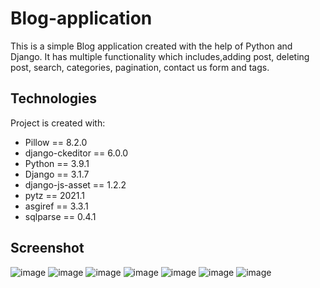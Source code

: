 # Blog-application
This is a simple Blog application created with the help of Python and Django. It has multiple functionality which includes,adding post, deleting post, search, categories, pagination, contact us form and tags. 
## Technologies
Project is created with:
* Pillow == 8.2.0
* django-ckeditor == 6.0.0
* Python == 3.9.1
* Django == 3.1.7
* django-js-asset == 1.2.2
* pytz == 2021.1
* asgiref == 3.3.1
* sqlparse == 0.4.1
## Screenshot
![image](https://user-images.githubusercontent.com/83192229/118861811-8f460e80-b8fa-11eb-9e6c-31d1bba55a56.png)
![image](https://user-images.githubusercontent.com/83192229/118861862-9ff68480-b8fa-11eb-97f7-e5b72540e339.png)
![image](https://user-images.githubusercontent.com/83192229/118861939-b3a1eb00-b8fa-11eb-966b-88c2c543d24a.png)
![image](https://user-images.githubusercontent.com/83192229/118862122-ec41c480-b8fa-11eb-9186-8c8b7c896639.png)
![image](https://user-images.githubusercontent.com/83192229/118862249-1dba9000-b8fb-11eb-9b90-0ce09963b04d.png)
![image](https://user-images.githubusercontent.com/83192229/118862284-2a3ee880-b8fb-11eb-80fc-dab27009758e.png)
![image](https://user-images.githubusercontent.com/83192229/118862331-39259b00-b8fb-11eb-9bbb-0b82d8a2d460.png)
